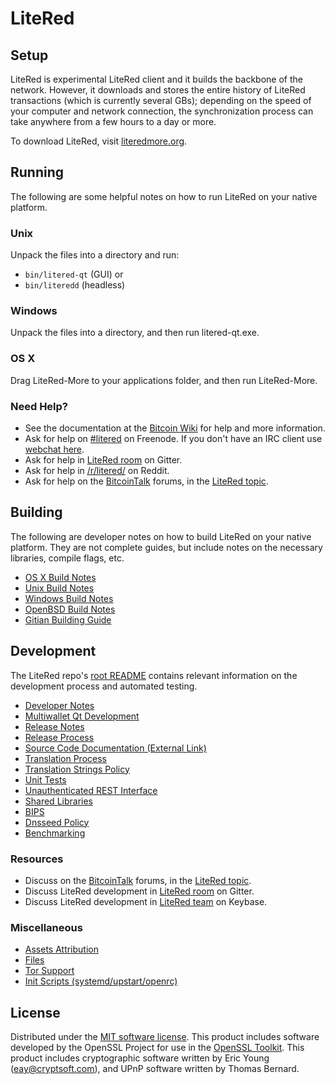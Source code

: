 LiteRed
=============

Setup
---------------------
LiteRed is experimental LiteRed client and it builds the backbone of the network. However, it downloads and stores the entire history of LiteRed transactions (which is currently several GBs); depending on the speed of your computer and network connection, the synchronization process can take anywhere from a few hours to a day or more.

To download LiteRed, visit [literedmore.org](https://literedmore.org).

Running
---------------------
The following are some helpful notes on how to run LiteRed on your native platform.

### Unix

Unpack the files into a directory and run:

- `bin/litered-qt` (GUI) or
- `bin/literedd` (headless)

### Windows

Unpack the files into a directory, and then run litered-qt.exe.

### OS X

Drag LiteRed-More to your applications folder, and then run LiteRed-More.

### Need Help?

* See the documentation at the [Bitcoin Wiki](https://en.bitcoin.it/wiki/Main_Page)
for help and more information.
* Ask for help on [#litered](http://webchat.freenode.net?channels=litered) on Freenode. If you don't have an IRC client use [webchat here](http://webchat.freenode.net?channels=litered).
* Ask for help in [LiteRed room](https://gitter.im/LiteRed_Hub) on Gitter.
* Ask for help in [/r/litered/](https://nm.reddit.com/r/litered/) on Reddit.
* Ask for help on the [BitcoinTalk](https://bitcointalk.org/) forums, in the [LiteRed topic](https://bitcointalk.org/index.php?topic=3017838.new#new).

Building
---------------------
The following are developer notes on how to build LiteRed on your native platform. They are not complete guides, but include notes on the necessary libraries, compile flags, etc.

- [OS X Build Notes](build-osx.md)
- [Unix Build Notes](build-unix.md)
- [Windows Build Notes](build-windows.md)
- [OpenBSD Build Notes](build-openbsd.md)
- [Gitian Building Guide](gitian-building.md)

Development
---------------------
The LiteRed repo's [root README](/README.md) contains relevant information on the development process and automated testing.

- [Developer Notes](developer-notes.md)
- [Multiwallet Qt Development](multiwallet-qt.md)
- [Release Notes](release-notes.md)
- [Release Process](release-process.md)
- [Source Code Documentation (External Link)](https://dev.visucore.com/bitcoin/doxygen/)
- [Translation Process](translation_process.md)
- [Translation Strings Policy](translation_strings_policy.md)
- [Unit Tests](unit-tests.md)
- [Unauthenticated REST Interface](REST-interface.md)
- [Shared Libraries](shared-libraries.md)
- [BIPS](bips.md)
- [Dnsseed Policy](dnsseed-policy.md)
- [Benchmarking](benchmarking.md)

### Resources
* Discuss on the [BitcoinTalk](https://bitcointalk.org/) forums, in the [LiteRed topic](https://bitcointalk.org/index.php?topic=3017838.new#new).
* Discuss LiteRed development in [LiteRed room](https://gitter.im/LiteRed_Hub) on Gitter.
* Discuss LiteRed development in [LiteRed team](https://keybase.io/team/litered) on Keybase.

### Miscellaneous
- [Assets Attribution](assets-attribution.md)
- [Files](files.md)
- [Tor Support](tor.md)
- [Init Scripts (systemd/upstart/openrc)](init.md)

License
---------------------
Distributed under the [MIT software license](http://www.opensource.org/licenses/mit-license.php).
This product includes software developed by the OpenSSL Project for use in the [OpenSSL Toolkit](https://www.openssl.org/). This product includes
cryptographic software written by Eric Young ([eay@cryptsoft.com](mailto:eay@cryptsoft.com)), and UPnP software written by Thomas Bernard.
